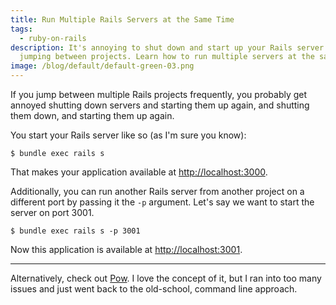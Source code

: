 ```yaml
---
title: Run Multiple Rails Servers at the Same Time
tags:
  - ruby-on-rails
description: It's annoying to shut down and start up your Rails server when
  jumping between projects. Learn how to run multiple servers at the same time.
image: /blog/default/default-green-03.png
---
```


If you jump between multiple Rails projects frequently, you probably get annoyed shutting down servers and starting them up again, and shutting them down, and starting them up again.

You start your Rails server like so (as I'm sure you know):

    $ bundle exec rails s

That makes your application available at [http://localhost:3000](http://localhost:3000).

Additionally, you can run another Rails server from another project on a different port by passing it the `-p` argument. Let's say we want to start the server on port 3001.

    $ bundle exec rails s -p 3001

Now this application is available at [http://localhost:3001](http://localhost:3001).

---

Alternatively, check out [Pow](http://pow.cx). I love the concept of it, but I ran into too many issues and just went back to the old-school, command line approach.

